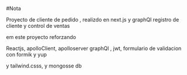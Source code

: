 #Nota


Proyecto de cliente de pedido , realizdo en next.js y graphQl 
registro de cliente y control de ventas 

em este proyecto reforzando 

Reactjs, apolloClient, apolloserver graphQl , jwt, formulario de validacion con formik y yup 

y tailwind.csss, y mongosse db 

